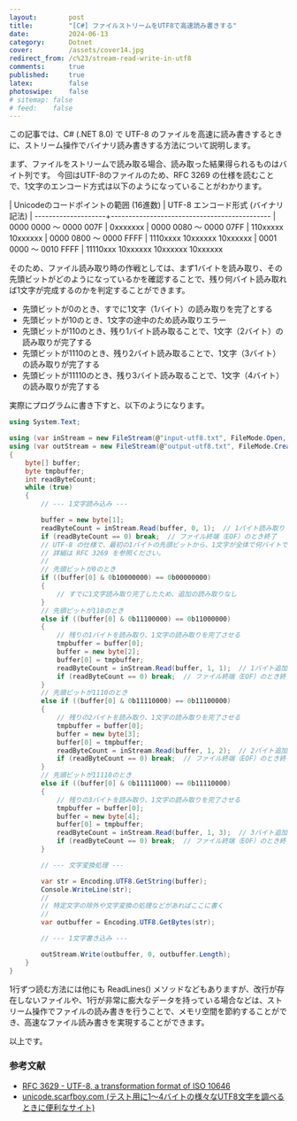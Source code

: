 ```yaml
---
layout:        post
title:         "[C#] ファイルストリームをUTF8で高速読み書きする"
date:          2024-06-13
category:      Dotnet
cover:         /assets/cover14.jpg
redirect_from: /c%23/stream-read-write-in-utf8
comments:      true
published:     true
latex:         false
photoswipe:    false
# sitemap: false
# feed:    false
---
```


この記事では、C# (.NET 8.0) で UTF-8 のファイルを高速に読み書きするときに、ストリーム操作でバイナリ読み書きする方法について説明します。

まず、ファイルをストリームで読み取る場合、読み取った結果得られるものはバイト列です。
今回はUTF-8のファイルのため、RFC 3269 の仕様を読むことで、1文字のエンコード方式は以下のようになっていることがわかります。

| Unicodeのコードポイントの範囲 (16進数) | UTF-8 エンコード形式 (バイナリ記法)
| --------------------+---------------------------------------------
| 0000 0000 〜 0000 007F | 0xxxxxxx
| 0000 0080 〜 0000 07FF | 110xxxxx 10xxxxxx
| 0000 0800 〜 0000 FFFF | 1110xxxx 10xxxxxx 10xxxxxx
| 0001 0000 〜 0010 FFFF | 11110xxx 10xxxxxx 10xxxxxx 10xxxxxx

そのため、ファイル読み取り時の作戦としては、まず1バイトを読み取り、その先頭ビットがどのようになっているかを確認することで、残り何バイト読み取れば1文字が完成するのかを判定することができます。

- 先頭ビットが0のとき、すでに1文字（1バイト）の読み取りを完了とする
- 先頭ビットが10のとき、1文字の途中のため読み取りエラー
- 先頭ビットが110のとき、残り1バイト読み取ることで、1文字（2バイト）の読み取りが完了する
- 先頭ビットが1110のとき、残り2バイト読み取ることで、1文字（3バイト）の読み取りが完了する
- 先頭ビットが11110のとき、残り3バイト読み取ることで、1文字（4バイト）の読み取りが完了する

実際にプログラムに書き下すと、以下のようになります。

```csharp
using System.Text;

using (var inStream = new FileStream(@"input-utf8.txt", FileMode.Open, FileAccess.Read))
using (var outStream = new FileStream(@"output-utf8.txt", FileMode.Create, FileAccess.Write))
{
    byte[] buffer;
    byte tmpbuffer;
    int readByteCount;
    while (true)
    {
        // --- 1文字読み込み ---

        buffer = new byte[1];
        readByteCount = inStream.Read(buffer, 0, 1);  // 1バイト読み取り
        if (readByteCount == 0) break;  // ファイル終端（EOF）のとき終了
        // UTF-8 の仕様で、最初の1バイトの先頭ビットから、1文字が全体で何バイトで構成されているかが判定できる。
        // 詳細は RFC 3269 を参照ください。
        //
        // 先頭ビットが0のとき
        if ((buffer[0] & 0b10000000) == 0b00000000)
        {
            // すでに1文字読み取り完了したため、追加の読み取りなし
        }
        // 先頭ビットが110のとき
        else if ((buffer[0] & 0b11100000) == 0b11000000)
        {
            // 残りの1バイトを読み取り、1文字の読み取りを完了させる
            tmpbuffer = buffer[0];
            buffer = new byte[2];
            buffer[0] = tmpbuffer;
            readByteCount = inStream.Read(buffer, 1, 1);  // 1バイト追加読み取り
            if (readByteCount == 0) break;  // ファイル終端（EOF）のとき終了
        }
        // 先頭ビットが1110のとき
        else if ((buffer[0] & 0b11110000) == 0b11100000)
        {
            // 残りの2バイトを読み取り、1文字の読み取りを完了させる
            tmpbuffer = buffer[0];
            buffer = new byte[3];
            buffer[0] = tmpbuffer;
            readByteCount = inStream.Read(buffer, 1, 2);  // 2バイト追加読み取り
            if (readByteCount == 0) break;  // ファイル終端（EOF）のとき終了
        }
        // 先頭ビットが11110のとき
        else if ((buffer[0] & 0b11111000) == 0b11110000)
        {
            // 残りの3バイトを読み取り、1文字の読み取りを完了させる
            tmpbuffer = buffer[0];
            buffer = new byte[4];
            buffer[0] = tmpbuffer;
            readByteCount = inStream.Read(buffer, 1, 3);  // 3バイト追加読み取り
            if (readByteCount == 0) break;  // ファイル終端（EOF）のとき終了
        }

        // --- 文字変換処理 ---

        var str = Encoding.UTF8.GetString(buffer);
        Console.WriteLine(str);
        //
        // 特定文字の除外や文字変換の処理などがあればここに書く
        //
        var outbuffer = Encoding.UTF8.GetBytes(str);

        // --- 1文字書き込み ---

        outStream.Write(outbuffer, 0, outbuffer.Length);
    }
}
```

1行ずつ読む方法には他にも ReadLines() メソッドなどもありますが、改行が存在しないファイルや、1行が非常に膨大なデータを持っている場合などは、ストリーム操作でファイルの読み書きを行うことで、メモリ空間を節約することができ、高速なファイル読み書きを実現することができます。

以上です。

### 参考文献

- [RFC 3629 - UTF-8, a transformation format of ISO 10646](https://datatracker.ietf.org/doc/html/rfc3629)
- [unicode.scarfboy.com (テスト用に1〜4バイトの様々なUTF8文字を調べるときに便利なサイト)](https://unicode.scarfboy.com/)
